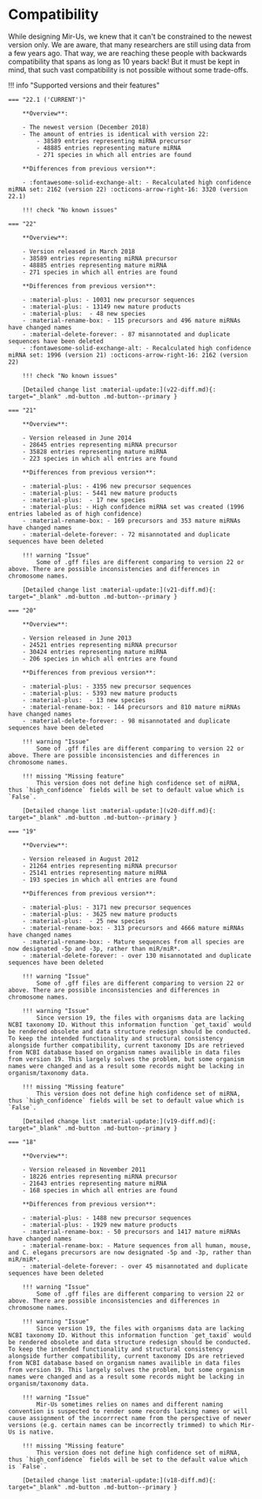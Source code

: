 # Compatibility
While designing Mir-Us, we knew that it can't be constrained to the newest version only. We are aware, that many researchers are still using data from a few years ago. That way, we are reaching these people with backwards compatibility that spans as long as 10 years back! But it must be kept in mind, that such vast compatibility is not possible without some trade-offs.

!!! info "Supported versions and their features"

    === "22.1 ('CURRENT')"
    
        **Overview**:
        
        - The newest version (December 2018)
        - The amount of entries is identical with version 22:    
            - 38589 entries representing miRNA precursor 
            - 48885 entries representing mature miRNA 
            - 271 species in which all entries are found
            
        **Differences from previous version**:
    
        - :fontawesome-solid-exchange-alt: - Recalculated high confidence miRNA set: 2162 (version 22) :octicons-arrow-right-16: 3320 (version 22.1)
        
        !!! check "No known issues"            
            
    === "22"
    
        **Overview**:
            
        - Version released in March 2018
        - 38589 entries representing miRNA precursor 
        - 48885 entries representing mature miRNA 
        - 271 species in which all entries are found 
                
        **Differences from previous version**:
        
        - :material-plus: - 10031 new precursor sequences
        - :material-plus: - 13149 new mature products
        - :material-plus:  - 48 new species
        - :material-rename-box: - 115 precursors and 496 mature miRNAs have changed names
        - :material-delete-forever: - 87 misannotated and duplicate sequences have been deleted                     
        - :fontawesome-solid-exchange-alt: - Recalculated high confidence miRNA set: 1996 (version 21) :octicons-arrow-right-16: 2162 (version 22)
        
        !!! check "No known issues"   
        
        [Detailed change list :material-update:](v22-diff.md){: target="_blank" .md-button .md-button--primary }           
            
    === "21"
       
        **Overview**:
            
        - Version released in June 2014
        - 28645 entries representing miRNA precursor 
        - 35828 entries representing mature miRNA 
        - 223 species in which all entries are found 
                
        **Differences from previous version**:
        
        - :material-plus: - 4196 new precursor sequences
        - :material-plus: - 5441 new mature products
        - :material-plus:  - 17 new species
        - :material-plus: - High confidence miRNA set was created (1996 entries labeled as of high confidence)    
        - :material-rename-box: - 169 precursors and 353 mature miRNAs have changed names
        - :material-delete-forever: - 72 misannotated and duplicate sequences have been deleted                     
        
        !!! warning "Issue"
            Some of .gff files are different comparing to version 22 or above. There are possible inconsistencies and differences in chromosome names.  
        
        [Detailed change list :material-update:](v21-diff.md){: target="_blank" .md-button .md-button--primary }
        
    === "20"
        
        **Overview**:
            
        - Version released in June 2013
        - 24521 entries representing miRNA precursor 
        - 30424 entries representing mature miRNA 
        - 206 species in which all entries are found 
                
        **Differences from previous version**:
        
        - :material-plus: - 3355 new precursor sequences
        - :material-plus: - 5393 new mature products
        - :material-plus:  - 13 new species   
        - :material-rename-box: - 144 precursors and 810 mature miRNAs have changed names
        - :material-delete-forever: - 98 misannotated and duplicate sequences have been deleted                     
        
        !!! warning "Issue"
            Some of .gff files are different comparing to version 22 or above. There are possible inconsistencies and differences in chromosome names.
        
        !!! missing "Missing feature"
            This version does not define high confidence set of miRNA, thus `high_confidence` fields will be set to default value which is `False`.               
        
        [Detailed change list :material-update:](v20-diff.md){: target="_blank" .md-button .md-button--primary }
        
    === "19"
           
        **Overview**:
            
        - Version released in August 2012
        - 21264 entries representing miRNA precursor 
        - 25141 entries representing mature miRNA 
        - 193 species in which all entries are found 
                
        **Differences from previous version**:
        
        - :material-plus: - 3171 new precursor sequences
        - :material-plus: - 3625 new mature products
        - :material-plus:  - 25 new species   
        - :material-rename-box: - 313 precursors and 4666 mature miRNAs have changed names
        - :material-rename-box: - Mature sequences from all species are now designated -5p and -3p, rather than miR/miR*.
        - :material-delete-forever: - over 130 misannotated and duplicate sequences have been deleted                     
        
        !!! warning "Issue"
            Some of .gff files are different comparing to version 22 or above. There are possible inconsistencies and differences in chromosome names.
    
        !!! warning "Issue"
            Since version 19, the files with organisms data are lacking NCBI taxonomy ID. Without this information function `get_taxid` would be rendered obsolete and data structure redesign should be conducted. To keep the intended functionality and structural consistency alongside further compatibility, current taxonomy IDs are retrieved from NCBI database based on organism names availible in data files from version 19. This largely solves the problem, but some organism names were changed and as a result some records might be lacking in organism/taxonomy data.           
        
        !!! missing "Missing feature"
            This version does not define high confidence set of miRNA, thus `high_confidence` fields will be set to default value which is `False`.               
        
        [Detailed change list :material-update:](v19-diff.md){: target="_blank" .md-button .md-button--primary }
        
    === "18"
            
        **Overview**:
            
        - Version released in November 2011
        - 18226 entries representing miRNA precursor 
        - 21643 entries representing mature miRNA 
        - 168 species in which all entries are found 
                
        **Differences from previous version**:
        
        - :material-plus: - 1488 new precursor sequences
        - :material-plus: - 1929 new mature products
        - :material-rename-box: - 50 precursors and 1417 mature miRNAs have changed names
        - :material-rename-box: - Mature sequences from all human, mouse, and C. elegans precursors are now designated -5p and -3p, rather than miR/miR*.
        - :material-delete-forever: - over 45 misannotated and duplicate sequences have been deleted                     
        
        !!! warning "Issue"
            Some of .gff files are different comparing to version 22 or above. There are possible inconsistencies and differences in chromosome names.
    
        !!! warning "Issue"
            Since version 19, the files with organisms data are lacking NCBI taxonomy ID. Without this information function `get_taxid` would be rendered obsolete and data structure redesign should be conducted. To keep the intended functionality and structural consistency alongside further compatibility, current taxonomy IDs are retrieved from NCBI database based on organism names availible in data files from version 19. This largely solves the problem, but some organism names were changed and as a result some records might be lacking in organism/taxonomy data.
    
        !!! warning "Issue"
            Mir-Us sometimes relies on names and different naming convention is suspected to render some records lacking names or will cause assignment of the incorrrect name from the perspective of newer versions (e.g. certain names can be incorrectly trimmed) to which Mir-Us is native.                       
        
        !!! missing "Missing feature"
            This version does not define high confidence set of miRNA, thus `high_confidence` fields will be set to the default value which is `False`.               
        
        [Detailed change list :material-update:](v18-diff.md){: target="_blank" .md-button .md-button--primary }